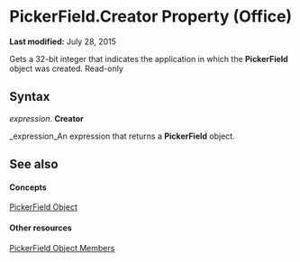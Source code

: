 
# PickerField.Creator Property (Office)

 **Last modified:** July 28, 2015

Gets a 32-bit integer that indicates the application in which the  **PickerField** object was created. Read-only

## Syntax

 _expression_. **Creator**

 _expression_An expression that returns a  **PickerField** object.


## See also


#### Concepts


 [PickerField Object](f0491733-f8bb-aa8f-95ff-9e844696afe4.md)
#### Other resources


 [PickerField Object Members](8d64bb41-6d02-056a-2a76-f86d6713e584.md)
